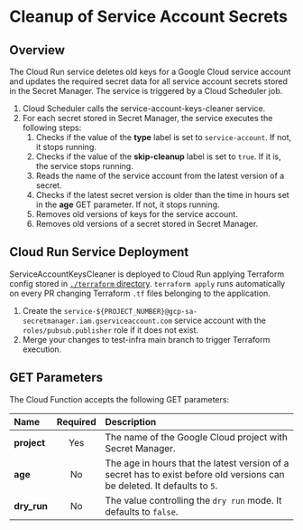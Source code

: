 # Cleanup of Service Account Secrets

## Overview

The Cloud Run service deletes old keys for a Google Cloud service account and updates the required secret data for all service account secrets stored in the Secret Manager. The service is triggered by a Cloud Scheduler job.

1. Cloud Scheduler calls the service-account-keys-cleaner service.
2. For each secret stored in Secret Manager, the service executes the following steps:
    1. Checks if the value of the **type** label is set to `service-account`. If not, it stops running.
    2. Checks if the value of the **skip-cleanup** label is set to `true`. If it is, the service stops running.
    3. Reads the name of the service account from the latest version of a secret.
    4. Checks if the latest secret version is older than the time in hours set in the **age** GET parameter. If not, it stops running.
    5. Removes old versions of keys for the service account.
    6. Removes old versions of a secret stored in Secret Manager.

## Cloud Run Service Deployment

ServiceAccountKeysCleaner is deployed to Cloud Run applying Terraform config stored
in [`./terraform` directory](../../../configs/terraform). `terraform apply` runs automatically on every PR changing
Terraform `.tf` files belonging to the application.

1. Create the `service-${PROJECT_NUMBER}@gcp-sa-secretmanager.iam.gserviceaccount.com` service account with the `roles/pubsub.publisher` role if it does not exist.
2. Merge your changes to test-infra main branch to trigger Terraform execution.


## GET Parameters

The Cloud Function accepts the following GET parameters:

| Name                           | Required | Description                                                           |
| :----------------------------- | :------: | :-------------------------------------------------------------------- |
| **project**                    |    Yes   | The name of the Google Cloud project with Secret Manager.|
| **age**                        |    No    | The age in hours that the latest version of a secret has to exist before old versions can be deleted. It defaults to `5`. |
| **dry_run**                    |    No    | The value controlling the `dry run` mode. It defaults to `false`.|
